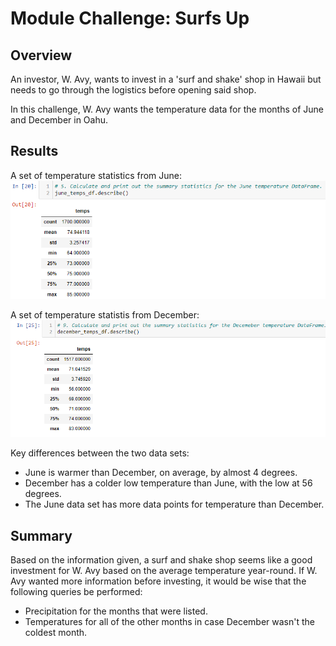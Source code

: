 # Module Challenge: Surfs Up

## Overview
An investor, W. Avy, wants to invest in a 'surf and shake' shop in Hawaii but needs to go through the logistics before opening said shop.

In this challenge, W. Avy wants the temperature data for the months of June and December in Oahu.


##  Results
A set of temperature statistics from June:
![June_temps.png](https://github.com/Paul-Lecander/surfs_up/blob/main/june_temps.png)

A set of temperature statistis from December:
![December_temps.png](https://github.com/Paul-Lecander/surfs_up/blob/main/december_temps.png)

Key differences between the two data sets: 

- June is warmer than December, on average, by almost 4 degrees.
- December has a colder low temperature than June, with the low at 56 degrees.
- The June data set has more data points for temperature than December.

## Summary
Based on the information given, a surf and shake shop seems like a good investment for W. Avy based on the average temperature year-round.
If W. Avy wanted more information before investing, it would be wise that the following queries be performed:

- Precipitation for the months that were listed.
- Temperatures for all of the other months in case December wasn't the coldest month.
